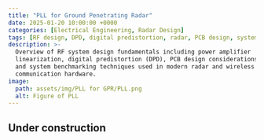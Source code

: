 ```yaml
---
title: "PLL for Ground Penetrating Radar"
date: 2025-01-20 10:00:00 +0000
categories: [Electrical Engineering, Radar Design]
tags: [RF design, DPD, digital predistortion, radar, PCB design, system benchmarking, wireless systems]
description: >-
  Overview of RF system design fundamentals including power amplifier
  linearization, digital predistortion (DPD), PCB design considerations,
  and system benchmarking techniques used in modern radar and wireless
  communication hardware.
image:
  path: assets/img/PLL for GPR/PLL.png
  alt: Figure of PLL
---
```


## Under construction
